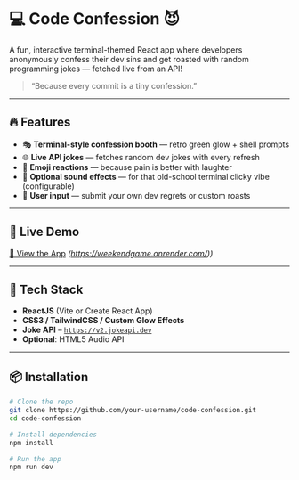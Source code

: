# 💻 Code Confession 😈

A fun, interactive terminal-themed React app where developers anonymously confess their dev sins and get roasted with random programming jokes — fetched live from an API!

> “Because every commit is a tiny confession.”

---

## 🔥 Features

- 🎭 **Terminal-style confession booth** — retro green glow + shell prompts
- 🌐 **Live API jokes** — fetches random dev jokes with every refresh
- 🤖 **Emoji reactions** — because pain is better with laughter
- 🎤 **Optional sound effects** — for that old-school terminal clicky vibe (configurable)
- 💬 **User input** — submit your own dev regrets or custom roasts

---

## 🚀 Live Demo

[🔗 View the App](#) *(https://weekendgame.onrender.com/))*

---

## 🧠 Tech Stack

- **ReactJS** (Vite or Create React App)
- **CSS3 / TailwindCSS / Custom Glow Effects**
- **Joke API** – [`https://v2.jokeapi.dev`](https://v2.jokeapi.dev)
- **Optional**: HTML5 Audio API

---

## 📦 Installation

```bash
# Clone the repo
git clone https://github.com/your-username/code-confession.git
cd code-confession

# Install dependencies
npm install

# Run the app
npm run dev
